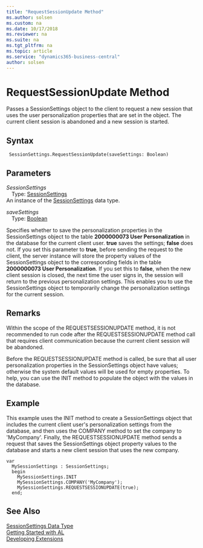 ```yaml
---
title: "RequestSessionUpdate Method"
ms.author: solsen
ms.custom: na
ms.date: 10/17/2018
ms.reviewer: na
ms.suite: na
ms.tgt_pltfrm: na
ms.topic: article
ms.service: "dynamics365-business-central"
author: solsen
---
```

[//]: # (START>DO_NOT_EDIT)
[//]: # (IMPORTANT:Do not edit any of the content between here and the END>DO_NOT_EDIT.)
[//]: # (Any modifications should be made in the .xml files in the ModernDev repo.)
# RequestSessionUpdate Method
Passes a SessionSettings object to the client to request a new session that uses the user personalization properties that are set in the object. The current client session is abandoned and a new session is started.

## Syntax
```
 SessionSettings.RequestSessionUpdate(saveSettings: Boolean)
```
## Parameters
*SessionSettings*  
&emsp;Type: [SessionSettings](sessionsettings-data-type.md)  
An instance of the [SessionSettings](sessionsettings-data-type.md) data type.  

*saveSettings*  
&emsp;Type: [Boolean](../boolean/boolean-data-type.md)  

Specifies whether to save the personalization properties in the SessionSettings object to the table **2000000073 User Personalization** in the database for the current client user. **true** saves the settings; **false** does not.
If you set this parameter to **true**, before sending the request to the client, the server instance will store the property values of the SessionSettings object to the corresponding fields in the table **2000000073 User Personalization**.
If you set this to **false**, when the new client session is closed, the next time the user signs in, the session will return to the previous personalization settings. This enables you to use the SessionSettings object to temporarily change the personalization settings for the current session.
        



[//]: # (IMPORTANT: END>DO_NOT_EDIT)

## Remarks  
Within the scope of the REQUESTSESSIONUPDATE method, it is not recommended to run code after the REQUESTSESSIONUPDATE method call that requires client communication because the current client session will be abandoned.

Before the REQUESTSESSIONUPDATE method is called, be sure that all user personalization properties in the SessionSettings object have values; otherwise the system default values will be used for empty properties. To help, you can use the INIT method to populate the object with the values in the database.

## Example  
This example uses the INIT method to create a SessionSettings object that includes the current client user's personalization settings from the database, and then uses the COMPANY method to set the company to 'MyCompany'. Finally, the REQUESTSESSIONUPDATE method sends a request that saves the SessionSettings object property values to the database and starts a new client session that uses the new company.

```
var
  MySessionSettings : SessionSettings;
  begin
    MySessionSettings.INIT
    MySessionSettings.COMPANY('MyCompany');
    MySessionSettings.REQUESTSESSIONUPDATE(true);
  end;  
```  


## See Also
[SessionSettings Data Type](sessionsettings-data-type.md)  
[Getting Started with AL](../devenv-get-started.md)  
[Developing Extensions](../devenv-dev-overview.md)